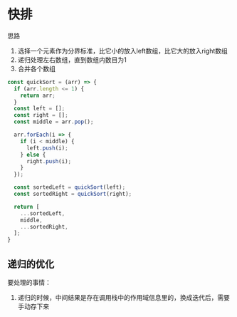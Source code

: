 # 快排
思路
1. 选择一个元素作为分界标准，比它小的放入left数组，比它大的放入right数组
2. 递归处理左右数组，直到数组内数目为1
3. 合并各个数组
  
```js
const quickSort = (arr) => {
  if (arr.length <= 1) {
    return arr;
  }
  const left = [];
  const right = [];
  const middle = arr.pop();

  arr.forEach(i => {
    if (i < middle) {
      left.push(i);
    } else {
      right.push(i);
    }
  });

  const sortedLeft = quickSort(left);
  const sortedRight = quickSort(right);

  return [
    ...sortedLeft,
    middle,
    ...sortedRight,
  ];
}
```

## 递归的优化
要处理的事情：
1. 递归的时候，中间结果是存在调用栈中的作用域信息里的，换成迭代后，需要手动存下来
